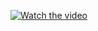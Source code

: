 [![Watch the video](https://cdn.loom.com/sessions/thumbnails/fd6299287f5243f9aaaaa90dac1df78f-with-play.gif)](https://www.loom.com/share/fd6299287f5243f9aaaaa90dac1df78f)